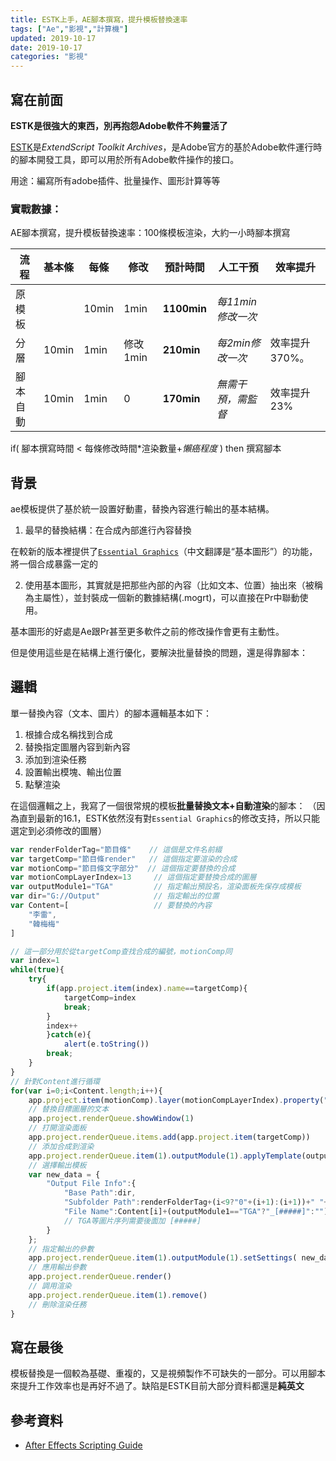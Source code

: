 ```yaml
---
title: ESTK上手，AE腳本撰寫，提升模板替換速率
tags: ["Ae","影視","計算機"]
updated: 2019-10-17
date: 2019-10-17
categories: "影視"
---
```


## 寫在前面

**ESTK是很強大的東西，別再抱怨Adobe軟件不夠靈活了**

[ESTK](https://www.adobe.com/devnet/scripting/estk.html)是*ExtendScript Toolkit Archives*，是Adobe官方的基於Adobe軟件運行時的腳本開發工具，即可以用於所有Adobe軟件操作的接口。

用途：編寫所有adobe插件、批量操作、圖形計算等等

### 實戰數據：

AE腳本撰寫，提升模板替換速率：100條模板渲染，大約一小時腳本撰寫

流程|基本條|每條|修改|預計時間|人工干預|效率提升
-|-|-|-|-|-|-
原模板||10min|1min|**1100min**|*每11min修改一次*|
分層|10min|1min|修改1min|**210min**|*每2min修改一次*|效率提升370%。
腳本自動|10min|1min|0|**170min**|*無需干預，需監督*|效率提升23%

if( 腳本撰寫時間 < 每條修改時間\*渲染數量+*懶癌程度* ) then 撰寫腳本

<!--more-->

## 背景

ae模板提供了基於統一設置好動畫，替換內容進行輸出的基本結構。

1. 最早的替換結構：在合成內部進行內容替換

在較新的版本裡提供了[``Essential Graphics``](https://helpx.adobe.com/cn/after-effects/using/creating-motion-graphics-templates.html)（中文翻譯是“基本圖形”）的功能，將一個合成暴露一定的

2. 使用基本圖形，其實就是把那些內部的內容（比如文本、位置）抽出來（被稱為主屬性），並封裝成一個新的數據結構(.mogrt)，可以直接在Pr中聯動使用。

基本圖形的好處是Ae跟Pr甚至更多軟件之前的修改操作會更有主動性。

但是使用這些是在結構上進行優化，要解決批量替換的問題，還是得靠腳本：

## 邏輯

單一替換內容（文本、圖片）的腳本邏輯基本如下：

1. 根據合成名稱找到合成
2. 替換指定圖層內容到新內容
3. 添加到渲染任務
4. 設置輸出模塊、輸出位置
5. 點擊渲染

在這個邏輯之上，我寫了一個很常規的模板**批量替換文本+自動渲染**的腳本：
（因為直到最新的16.1，ESTK依然沒有對``Essential Graphics``的修改支持，所以只能選定到必須修改的圖層）

```js
var renderFolderTag="節目條"    // 這個是文件名前綴
var targetComp="節目條render"   // 這個指定要渲染的合成
var motionComp="節目條文字部分"  // 這個指定要替換的合成
var motionCompLayerIndex=13     // 這個指定要替換合成的圖層
var outputModule1="TGA"         // 指定輸出預設名，渲染面板先保存成模板
var dir="G://Output"            // 指定輸出的位置
var Content=[                   // 要替換的內容
    "李雷",
    "韓梅梅"
]

// 這一部分用於從targetComp查找合成的編號，motionComp同
var index=1
while(true){
    try{
        if(app.project.item(index).name==targetComp){
            targetComp=index
            break;
        }
        index++    
        }catch(e){
            alert(e.toString())
        break;
    }
}
// 針對Content進行循環
for(var i=0;i<Content.length;i++){
    app.project.item(motionComp).layer(motionCompLayerIndex).property("sourceText").setValue(Content[i]) 
    // 替換目標圖層的文本
    app.project.renderQueue.showWindow(1)
    // 打開渲染面板
    app.project.renderQueue.items.add(app.project.item(targetComp))
    // 添加合成到渲染
    app.project.renderQueue.item(1).outputModule(1).applyTemplate(outputModule1)
    // 選擇輸出模板
    var new_data = {
        "Output File Info":{
            "Base Path":dir,
            "Subfolder Path":renderFolderTag+(i<9?"0"+(i+1):(i+1))+" "+Content[i],
            "File Name":Content[i]+(outputModule1=="TGA"?"_[#####]":""),
            // TGA等圖片序列需要後面加 [#####]
        }
    };
    // 指定輸出的參數
    app.project.renderQueue.item(1).outputModule(1).setSettings( new_data );
    // 應用輸出參數
    app.project.renderQueue.render()
    // 調用渲染
    app.project.renderQueue.item(1).remove()
    // 刪除渲染任務
}
```

## 寫在最後

模板替換是一個較為基礎、重複的，又是視頻製作不可缺失的一部分。可以用腳本來提升工作效率也是再好不過了。缺陷是ESTK目前大部分資料都還是**純英文**

## 參考資料

- [After Effects Scripting Guide](http://docs.aenhancers.com/)